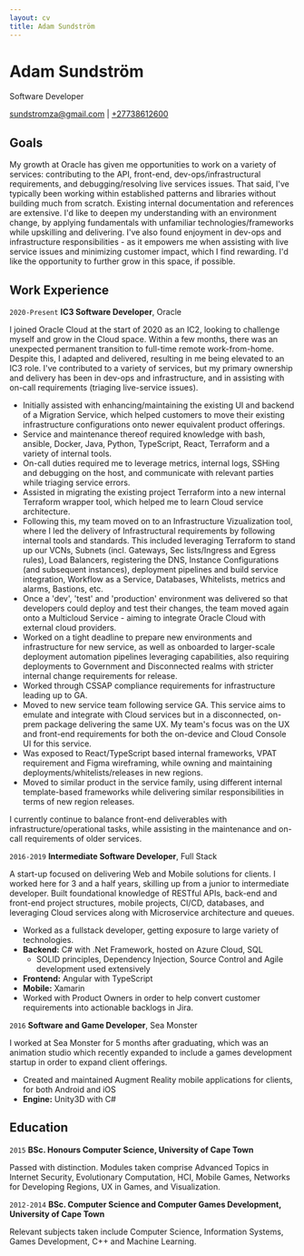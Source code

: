 ```yaml
---
layout: cv
title: Adam Sundström
---
```

# Adam Sundström
Software Developer

<div id="webaddress">
<a href="mailto:sundstromza@gmail.com">sundstromza@gmail.com</a>
| <a href="tel:+27738612600">+27738612600</a>
</div>

## Goals

My growth at Oracle has given me opportunities to work on a variety of services: contributing to the API, front-end, dev-ops/infrastructural requirements, and debugging/resolving live services issues. That said, I've typically been working within established patterns and libraries without building much from scratch. Existing internal documentation and references are extensive. I'd like to deepen my understanding with an environment change, by applying fundamentals with unfamiliar technologies/frameworks while upskilling and delivering. I've also found enjoyment in dev-ops and infrastructure responsibilities - as it empowers me when assisting with live service issues and minimizing customer impact, which I find rewarding. I'd like the opportunity to further grow in this space, if possible.

## Work Experience

`2020-Present`
__IC3 Software Developer__, Oracle

I joined Oracle Cloud at the start of 2020 as an IC2, looking to challenge myself and grow in the Cloud space. Within a few months, there was an unexpected permanent transition to full-time remote work-from-home. Despite this, I adapted and delivered, resulting in me being elevated to an IC3 role. I've contributed to a variety of services, but my primary ownership and delivery has been in dev-ops and infrastructure, and in assisting with on-call requirements (triaging live-service issues). 
- Initially assisted with enhancing/maintaining the existing UI and backend of a Migration Service, which helped customers to move their existing infrastructure configurations onto newer equivalent product offerings.
- Service and maintenance thereof required knowledge with bash, ansible, Docker, Java, Python, TypeScript, React, Terraform and a variety of internal tools.
- On-call duties required me to leverage metrics, internal logs, SSHing and debugging on the host, and communicate with relevant parties while triaging service errors.
- Assisted in migrating the existing project Terraform into a new internal Terraform wrapper tool, which helped me to learn Cloud service architecture.
- Following this, my team moved on to an Infrastructure Vizualization tool, where I led the delivery of Infrastructural requirements by following internal tools and standards. This included leveraging Terraform to stand up our VCNs, Subnets (incl. Gateways, Sec lists/Ingress and Egress rules), Load Balancers, registering the DNS, Instance Configurations (and subsequent instances), deployment pipelines and build service integration, Workflow as a Service, Databases, Whitelists, metrics and alarms, Bastions, etc.
- Once a 'dev', 'test' and 'production' environment was delivered so that developers could deploy and test their changes, the team moved again onto a Multicloud Service - aiming to  integrate Oracle Cloud with external cloud providers.
- Worked on a tight deadline to prepare new environments and infrastructure for new service, as well as onboarded to larger-scale deployment automation pipelines leveraging capabilities, also requiring deployments to Government and Disconnected realms with stricter internal change requirements for release.
- Worked through CSSAP compliance requirements for infrastructure leading up to GA.
- Moved to new service team following service GA. This service aims to emulate and integrate with Cloud services but in a disconnected, on-prem package delivering the same UX. My team's focus was on the UX and front-end requirements for both the on-device and Cloud Console UI for this service. 
- Was exposed to React/TypeScript based internal frameworks, VPAT requirement and Figma wireframing, while owning and maintaining deployments/whitelists/releases in new regions.
- Moved to similar product in the service family, using different internal template-based frameworks while delivering similar responsibilities in terms of new region releases.

I currently continue to balance front-end deliverables with infrastructure/operational tasks, while assisting in the maintenance and on-call requirements of older services.

`2016-2019`
__Intermediate Software Developer__, Full Stack

A start-up focused on delivering Web and Mobile solutions for clients. I worked here for 3 and a half years, skilling up from a junior to intermediate developer. Built foundational knowledge of RESTful APIs, back-end and front-end project structures, mobile projects, CI/CD, databases, and leveraging Cloud services along with Microservice architecture and queues.
- Worked as a fullstack developer, getting exposure to large variety of technologies.
- __Backend:__ C# with .Net Framework, hosted on Azure Cloud, SQL
  - SOLID principles, Dependency Injection, Source Control and Agile development used extensively
- __Frontend:__ Angular with TypeScript
- __Mobile:__ Xamarin
- Worked with Product Owners in order to help convert customer requirements into actionable backlogs in Jira.

`2016`
__Software and Game Developer__, Sea Monster

I worked at Sea Monster for 5 months after graduating, which was an animation studio which recently expanded to include a games development startup in order to expand client offerings.
- Created and maintained Augment Reality mobile applications for clients, for both Android and iOS
- __Engine:__ Unity3D with C#

## Education

`2015`
__BSc. Honours Computer Science, University of Cape Town__

Passed with distinction. Modules taken comprise Advanced Topics in Internet Security,
Evolutionary Computation, HCI, Mobile Games, Networks for Developing Regions, UX in
Games, and Visualization.

`2012-2014`
__BSc. Computer Science and Computer Games Development, University of Cape Town__

Relevant subjects taken include Computer Science, Information Systems, Games Development, C++ and Machine Learning.

<!-- ### Footer
Last updated: March 2024 -->



